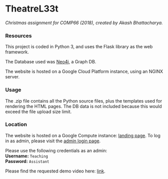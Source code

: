 # TheatreL33t

_Christmas assignment for COMP66 (2018), created by Akash Bhattacharya._

### Resources
This project is coded in Python 3, and uses the Flask library as the web framework. 

The Database used was [Neo4j](https://neo4j.com/), a Graph DB. 

The website is hosted on a Google Cloud Platform instance, using an NGINX server.

### Usage
The .zip file contains all the Python source files, plus the templates used for rendering the HTML pages. The DB data is not included because this would exceed the file upload size limit.

### Location
The website is hosted on a Google Compute instance: [landing page](http://35.189.123.118/). To log in as admin, please visit the [admin login page](http://35.189.123.118/admin). 

Please use the following credentials as an admin:\
**Username:** `Teaching`\
**Password:** `Assistant`

Please find the requested demo video here: [link](https://mediacentral.ucl.ac.uk/Play/16028).


